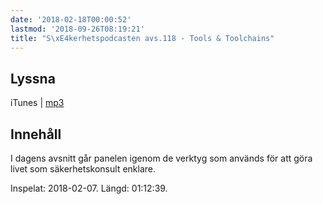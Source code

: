 ```yaml
---
date: '2018-02-18T00:00:52'
lastmod: '2018-09-26T08:19:21'
title: "S\xE4kerhetspodcasten avs.118 - Tools & Toolchains"
---
```

## Lyssna

iTunes \| [mp3](http://traffic.libsyn.com/sakerhetspodcasten/Toolchains.mp3)

## Innehåll

I dagens avsnitt går panelen igenom de verktyg som används för att göra livet som
säkerhetskonsult enklare.

Inspelat: 2018-02-07. Längd: 01:12:39.

